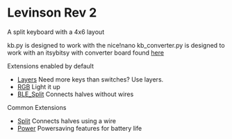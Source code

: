 # Levinson Rev 2

A split keyboard with a 4x6 layout

kb.py is designed to work with the nice!nano
kb_converter.py is designed to work with an itsybitsy with converter board found [here](/hardware)

Extensions enabled by default  
- [Layers](/docs/layers.md) Need more keys than switches? Use layers.
- [RGB](/docs/rgb.md) Light it up
- [BLE_Split](/docs/split_keyboards.md) Connects halves without wires

Common Extensions
- [Split](/docs/split_keyboards.md) Connects halves using a wire
- [Power](/docs/power.md) Powersaving features for battery life
